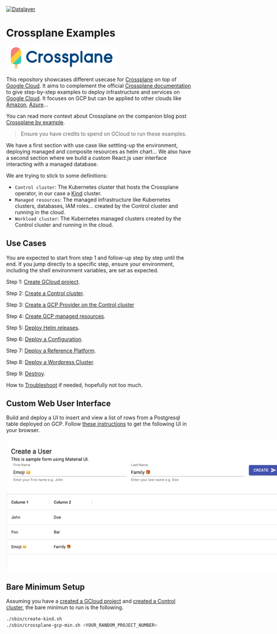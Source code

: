 [![Datalayer](https://raw.githubusercontent.com/datalayer/datalayer/main/res/logo/datalayer-25.svg?sanitize=true)](https://datalayer.io)

# Crossplane Examples

<img src="./static/images/crossplane.svg" width="300"/>

This repository showcases different usecase for [Crossplane](https://crossplane.io) on top of [Google Cloud](https://cloud.google.com). It aims to complement the official [Crossplane documentation](https://crossplane.io/docs) to give step-by-step examples to deploy infrastructure and services on [Google Cloud](https://cloud.google.com). It focuses on GCP but can be applied to other clouds like [Amazon](https://aws.amazon.com), [Azure](https://azure.microsoft.com)...

You can read more context about Crossplane on the companion blog post [Crossplane by example](https://blog.datalayer.io/2021/05/16/crossplane-by-example).

> Ensure you have credits to spend on GCloud to run these examples.

We have a first section with use case like settting-up the environment, deploying managed and composite resources as helm chart... We also have a second section where we build a custom React.js user interface interacting with a managed database.

We are trying to stick to some definitions:

- `Control cluster`: The Kubernetes cluster that hosts the Crossplane operator, in our case a [Kind](https://kind.sigs.k8s.io) cluster.
- `Managed resources`: The managed infrastructure like Kubernetes clusters, databases, IAM roles... created by the Control cluster and running in the cloud.
- `Workload cluster`: The Kubernetes managed clusters created by the Control cluster and running in the cloud.

## Use Cases

You are expected to start from step 1 and follow-up step by step until the end. If you jump directly to a specific step, ensure your environment, including the shell environment variables, are set as expected.

Step 1: [Create GCloud project](./docs/01-gcloud-project.md).

Step 2: [Create a Control cluster](./docs/02-control-cluster.md).

Step 3: [Create a GCP Provider on the Control cluster](./docs/03-gcp-provider.md)

Step 4: [Create GCP managed resources](./docs/04-managed.md).

Step 5: [Deploy Helm releases](./docs/05-helm.md).

Step 6: [Deploy a Configuration](./docs/06-configuration.md).

Step 7: [Deploy a Reference Platform](./docs/07-ref-platform.md).

Step 8: [Deploy a Wordpress Cluster](./docs/08-wordpress-cluster.md).

Step 9: [Destroy](./docs/09-destroy.md).

How to [Troubleshoot](./docs/10-troubleshoot.md) if needed, hopefully not too much.

## Custom Web User Interface

Build and deploy a UI to insert and view a list of rows from a Postgresql table deployed on GCP. Follow [these instructions](./docs/custom-ui.md) to get the following UI in your browser.

<img src="./static/images/users.png" style="max-width: 800px"/>

## Bare Minimum Setup

Assuming you have a [created a GCloud project](./docs/01-gcloud-project.md) and [created a Control cluster](./docs/02-control-cluster.md), the bare minimun to run is the following.

```bash
./sbin/create-kind.sh
./sbin/crossplane-gcp-min.sh <YOUR_RANDOM_PROJECT_NUMBER>
```
